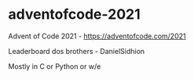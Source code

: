 # adventofcode-2021
Advent of Code 2021 - https://adventofcode.com/2021


Leaderboard dos brothers - DanielSidhion


Mostly in C or Python or w/e
